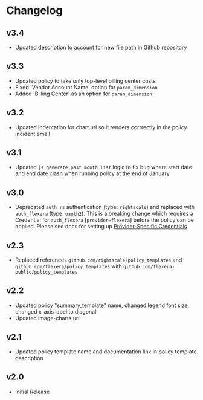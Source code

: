 # Changelog

## v3.4

- Updated description to account for new file path in Github repository

## v3.3

- Updated policy to take only top-level billing center costs
- Fixed 'Vendor Account Name' option for `param_dimension`
- Added 'Billing Center' as an option for `param_dimension`

## v3.2

- Updated indentation for chart url so it renders corrrectly in the policy incident email

## v3.1

- Updated `js_generate_past_month_list` logic to fix bug where start date and end date clash when running policy at the end of January

## v3.0

- Deprecated `auth_rs` authentication (type: `rightscale`) and replaced with `auth_flexera` (type: `oauth2`).  This is a breaking change which requires a Credential for `auth_flexera` [`provider=flexera`] before the policy can be applied.  Please see docs for setting up [Provider-Specific Credentials](https://docs.flexera.com/flexera/EN/Automation/ProviderCredentials.htm)

## v2.3

- Replaced references `github.com/rightscale/policy_templates` and `github.com/flexera/policy_templates` with `github.com/flexera-public/policy_templates`

## v2.2

- Updated policy "summary_template" name, changed legend font size, changed x-axis label to diagonal
- Updated image-charts url

## v2.1

- Updated policy template name and documentation link in policy template description

## v2.0

- Initial Release

